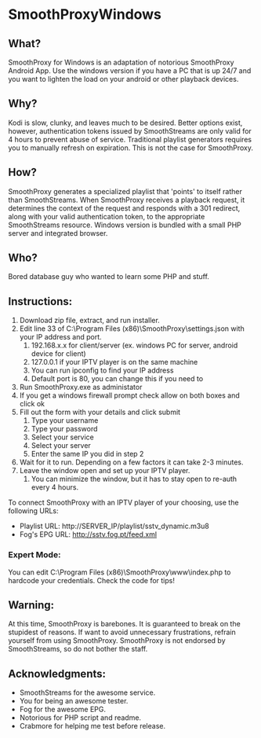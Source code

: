 # SmoothProxyWindows

## What?
SmoothProxy for Windows is an adaptation of notorious SmoothProxy Android App. Use the windows version if you have a PC that is up 24/7 and you want to lighten the load on your android or other playback devices. 

## Why?
Kodi is slow, clunky, and leaves much to be desired. Better options exist, however, authentication tokens issued by SmoothStreams are only valid for 4 hours to prevent abuse of service. Traditional playlist generators requires you to manually refresh on expiration. This is not the case for SmoothProxy.

## How?
SmoothProxy generates a specialized playlist that 'points' to itself rather than SmoothStreams. When SmoothProxy receives a playback request, it determines the context of the request and responds with a 301 redirect, along with your valid authentication token, to the appropriate SmoothStreams resource. Windows version is bundled with a small PHP server and integrated browser. 

## Who?
Bored database guy who wanted to learn some PHP and stuff. 

## Instructions:
1. Download zip file, extract, and run installer.
2. Edit line 33 of C:\Program Files (x86)\SmoothProxy\settings.json with your IP address and port.
    1. 192.168.x.x for client/server (ex. windows PC for server, android device for client)
    2. 127.0.0.1 if your IPTV player is on the same machine
    3. You can run ipconfig to find your IP address
    4. Default port is 80, you can change this if you need to
3. Run SmoothProxy.exe as administator
4. If you get a windows firewall prompt check allow on both boxes and click ok
5. Fill out the form with your details and click submit
    1. Type your username
    2. Type your password
    3. Select your service
    4. Select your server
    5. Enter the same IP you did in step 2
6. Wait for it to run. Depending on a few factors it can take 2-3 minutes. 
7. Leave the window open and set up your IPTV player.
    1. You can minimize the window, but it has to stay open to re-auth every 4 hours. 

To connect SmoothProxy with an IPTV player of your choosing, use the following URLs:
- Playlist URL: http://SERVER_IP/playlist/sstv_dynamic.m3u8
- Fog's EPG URL: http://sstv.fog.pt/feed.xml

### Expert Mode:
You can edit C:\Program Files (x86)\SmoothProxy\www\index.php to hardcode your credentials. Check the code for tips!

## Warning:
At this time, SmoothProxy is barebones. It is guaranteed to break on the stupidest of reasons. If want to avoid unnecessary frustrations, refrain yourself from using SmoothProxy. SmoothProxy is not endorsed by SmoothStreams, so do not bother the staff.

## Acknowledgments:
* SmoothStreams for the awesome service.
* You for being an awesome tester.
* Fog for the awesome EPG.
* Notorious for PHP script and readme.
* Crabmore for helping me test before release.
